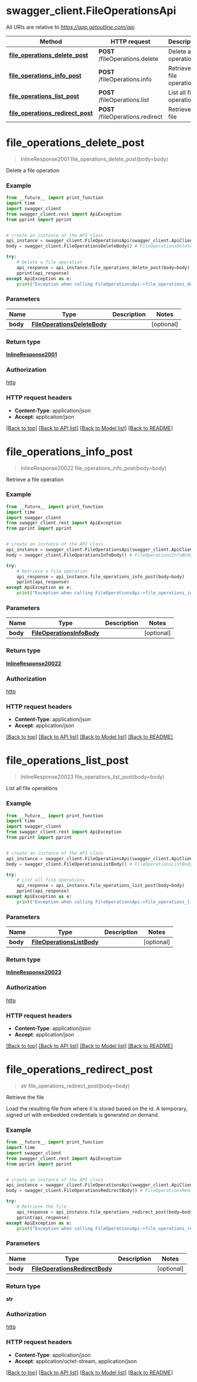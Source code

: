 # swagger_client.FileOperationsApi

All URIs are relative to *https://app.getoutline.com/api*

Method | HTTP request | Description
------------- | ------------- | -------------
[**file_operations_delete_post**](FileOperationsApi.md#file_operations_delete_post) | **POST** /fileOperations.delete | Delete a file operation
[**file_operations_info_post**](FileOperationsApi.md#file_operations_info_post) | **POST** /fileOperations.info | Retrieve a file operation
[**file_operations_list_post**](FileOperationsApi.md#file_operations_list_post) | **POST** /fileOperations.list | List all file operations
[**file_operations_redirect_post**](FileOperationsApi.md#file_operations_redirect_post) | **POST** /fileOperations.redirect | Retrieve the file

# **file_operations_delete_post**
> InlineResponse2001 file_operations_delete_post(body=body)

Delete a file operation

### Example
```python
from __future__ import print_function
import time
import swagger_client
from swagger_client.rest import ApiException
from pprint import pprint


# create an instance of the API class
api_instance = swagger_client.FileOperationsApi(swagger_client.ApiClient(configuration))
body = swagger_client.FileOperationsDeleteBody() # FileOperationsDeleteBody |  (optional)

try:
    # Delete a file operation
    api_response = api_instance.file_operations_delete_post(body=body)
    pprint(api_response)
except ApiException as e:
    print("Exception when calling FileOperationsApi->file_operations_delete_post: %s\n" % e)
```

### Parameters

Name | Type | Description  | Notes
------------- | ------------- | ------------- | -------------
 **body** | [**FileOperationsDeleteBody**](FileOperationsDeleteBody.md)|  | [optional] 

### Return type

[**InlineResponse2001**](InlineResponse2001.md)

### Authorization

[http](../README.md#http)

### HTTP request headers

 - **Content-Type**: application/json
 - **Accept**: application/json

[[Back to top]](#) [[Back to API list]](../README.md#documentation-for-api-endpoints) [[Back to Model list]](../README.md#documentation-for-models) [[Back to README]](../README.md)

# **file_operations_info_post**
> InlineResponse20022 file_operations_info_post(body=body)

Retrieve a file operation

### Example
```python
from __future__ import print_function
import time
import swagger_client
from swagger_client.rest import ApiException
from pprint import pprint


# create an instance of the API class
api_instance = swagger_client.FileOperationsApi(swagger_client.ApiClient(configuration))
body = swagger_client.FileOperationsInfoBody() # FileOperationsInfoBody |  (optional)

try:
    # Retrieve a file operation
    api_response = api_instance.file_operations_info_post(body=body)
    pprint(api_response)
except ApiException as e:
    print("Exception when calling FileOperationsApi->file_operations_info_post: %s\n" % e)
```

### Parameters

Name | Type | Description  | Notes
------------- | ------------- | ------------- | -------------
 **body** | [**FileOperationsInfoBody**](FileOperationsInfoBody.md)|  | [optional] 

### Return type

[**InlineResponse20022**](InlineResponse20022.md)

### Authorization

[http](../README.md#http)

### HTTP request headers

 - **Content-Type**: application/json
 - **Accept**: application/json

[[Back to top]](#) [[Back to API list]](../README.md#documentation-for-api-endpoints) [[Back to Model list]](../README.md#documentation-for-models) [[Back to README]](../README.md)

# **file_operations_list_post**
> InlineResponse20023 file_operations_list_post(body=body)

List all file operations

### Example
```python
from __future__ import print_function
import time
import swagger_client
from swagger_client.rest import ApiException
from pprint import pprint


# create an instance of the API class
api_instance = swagger_client.FileOperationsApi(swagger_client.ApiClient(configuration))
body = swagger_client.FileOperationsListBody() # FileOperationsListBody |  (optional)

try:
    # List all file operations
    api_response = api_instance.file_operations_list_post(body=body)
    pprint(api_response)
except ApiException as e:
    print("Exception when calling FileOperationsApi->file_operations_list_post: %s\n" % e)
```

### Parameters

Name | Type | Description  | Notes
------------- | ------------- | ------------- | -------------
 **body** | [**FileOperationsListBody**](FileOperationsListBody.md)|  | [optional] 

### Return type

[**InlineResponse20023**](InlineResponse20023.md)

### Authorization

[http](../README.md#http)

### HTTP request headers

 - **Content-Type**: application/json
 - **Accept**: application/json

[[Back to top]](#) [[Back to API list]](../README.md#documentation-for-api-endpoints) [[Back to Model list]](../README.md#documentation-for-models) [[Back to README]](../README.md)

# **file_operations_redirect_post**
> str file_operations_redirect_post(body=body)

Retrieve the file

Load the resulting file from where it is stored based on the id. A temporary, signed url with embedded credentials is generated on demand.

### Example
```python
from __future__ import print_function
import time
import swagger_client
from swagger_client.rest import ApiException
from pprint import pprint


# create an instance of the API class
api_instance = swagger_client.FileOperationsApi(swagger_client.ApiClient(configuration))
body = swagger_client.FileOperationsRedirectBody() # FileOperationsRedirectBody |  (optional)

try:
    # Retrieve the file
    api_response = api_instance.file_operations_redirect_post(body=body)
    pprint(api_response)
except ApiException as e:
    print("Exception when calling FileOperationsApi->file_operations_redirect_post: %s\n" % e)
```

### Parameters

Name | Type | Description  | Notes
------------- | ------------- | ------------- | -------------
 **body** | [**FileOperationsRedirectBody**](FileOperationsRedirectBody.md)|  | [optional] 

### Return type

**str**

### Authorization

[http](../README.md#http)

### HTTP request headers

 - **Content-Type**: application/json
 - **Accept**: application/octet-stream, application/json

[[Back to top]](#) [[Back to API list]](../README.md#documentation-for-api-endpoints) [[Back to Model list]](../README.md#documentation-for-models) [[Back to README]](../README.md)

